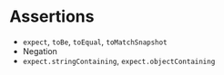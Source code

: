 # Assertions

- `expect`, `toBe`, `toEqual`, `toMatchSnapshot`
- Negation
- `expect.stringContaining`, `expect.objectContaining`
